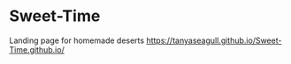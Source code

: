 # Sweet-Time
 Landing page for homemade deserts
 https://tanyaseagull.github.io/Sweet-Time.github.io/
